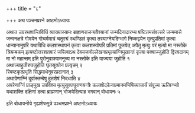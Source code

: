 +++
title = "८"

+++
अथ पञ्चमप्रश्ने अष्टमोऽध्यायः

अथात उग्ररथशान्तिविधिं
व्याख्यास्यामः ब्राह्मणराजन्यवैश्यानां
जन्मदिनादारभ्य षष्टितमसंवत्सरे जन्ममासे
जन्मनक्षत्रे गोमयेन गोचर्ममात्रं चतुरश्रं स्थण्डिलं कृत्वा
तस्याग्नेयदिग्भागे निष्कद्वयेन मृत्युप्रतिमां कृत्वा धान्यानामुपरि
यथाविधि कलशस्थापनं कृत्वा कलशस्योपरि प्रतिमां पूजयेत् अपैतु मृत्युः
परं मृत्यो मा नस्तोके त्रियम्बकम् इत्यष्टोत्तरशतवारं जपित्वाऽथ
देवयजनोल्लेखनप्रभृत्याग्निमुखान्तं कृत्वा पक्वाज्जुहोति
द्विरवदानम् मा नो महान्तम् इति पुरोनुवाक्यामनूच्य मा
नस्तोके इति याज्यया जुहोति १  
अथाज्याहुतीरुपजुहोति घृतसूक्तेन प्रत्यृचम्
२  
स्विष्टकृत्प्रभृति सिद्धमाधेनुवरप्रदानात् ३  
अथाग्रेणाग्निं
दूर्वास्तम्बेषु हुतशेषं निदधाति ४  
अपरेणाग्निं
प्राङ्मुख उपविश्य मृत्युसुक्तपुराणयन्त्रैः
कलशोदकेनात्मानमभिषिच्याचार्यं संपूज्य
ऋत्विग्भ्यो यथाशक्ति दक्षिणां दत्वा ब्राह्मणान् भोजयेदित्याह भगवान्
बोधायनः ५  

इति बोधायनीये गृह्यशेषसूत्रे पञ्चमप्रश्ने अष्टमोऽध्यायः
